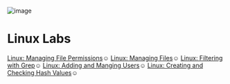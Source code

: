 ![image](https://github.com/user-attachments/assets/7d041f93-aaff-4e47-bee7-36b08c2439bc)


# Linux Labs

<a href="https://github.com/Ycastillo2003/Use-Linux-commands-to-manage-file-permissions">Linux: Managing File Permissions</a>☺</h1>
<a href="https://github.com/Ycastillo2003/Manage-files-with-Linux-commands">Linux: Managing Files</a>☺</h1>
<a href="https://github.com/Ycastillo2003/Filtering-With-Grep">Linux: Filtering with Grep</a>☺</h1>
<a href="https://github.com/Ycastillo2003/Add-and-manage-users-with-Linux-commands">Linux: Adding and Manging Users</a>☺</h1>
<a href="https://github.com/Ycastillo2003/Creating-and-checking-hash-values-in-linux.">Linux: Creating and Checking Hash Values</a>☺</h1>







